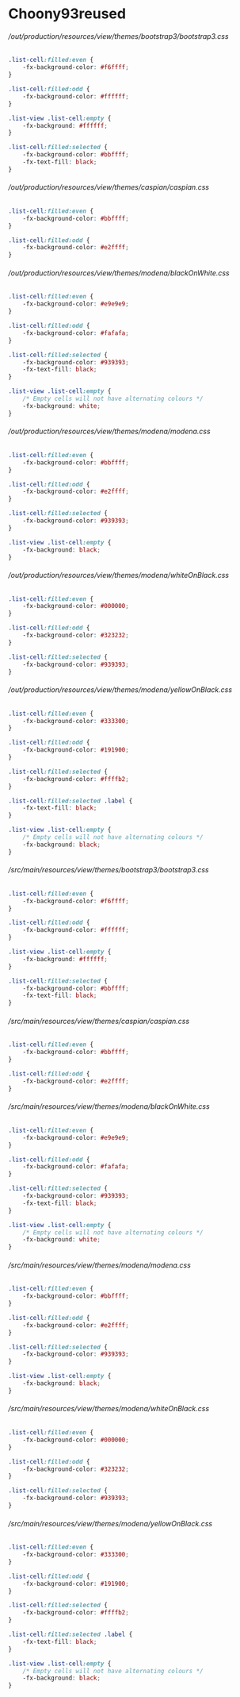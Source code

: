 # Choony93reused
###### /out/production/resources/view/themes/bootstrap3/bootstrap3.css
``` css
.list-cell:filled:even {
    -fx-background-color: #f6ffff;
}

.list-cell:filled:odd {
    -fx-background-color: #ffffff;
}

.list-view .list-cell:empty {
    -fx-background: #ffffff;
}

.list-cell:filled:selected {
    -fx-background-color: #bbffff;
	-fx-text-fill: black;
}
```
###### /out/production/resources/view/themes/caspian/caspian.css
``` css
.list-cell:filled:even {
    -fx-background-color: #bbffff;
}

.list-cell:filled:odd {
    -fx-background-color: #e2ffff;
}
```
###### /out/production/resources/view/themes/modena/blackOnWhite.css
``` css
.list-cell:filled:even {
    -fx-background-color: #e9e9e9;
}

.list-cell:filled:odd {
    -fx-background-color: #fafafa;
}

.list-cell:filled:selected {
    -fx-background-color: #939393;
	-fx-text-fill: black;
}

.list-view .list-cell:empty {
    /* Empty cells will not have alternating colours */
    -fx-background: white;
}
```
###### /out/production/resources/view/themes/modena/modena.css
``` css
.list-cell:filled:even {
    -fx-background-color: #bbffff;
}

.list-cell:filled:odd {
    -fx-background-color: #e2ffff;
}

.list-cell:filled:selected {
    -fx-background-color: #939393;
}

.list-view .list-cell:empty {
    -fx-background: black;
}
```
###### /out/production/resources/view/themes/modena/whiteOnBlack.css
``` css
.list-cell:filled:even {
    -fx-background-color: #000000;
}

.list-cell:filled:odd {
    -fx-background-color: #323232;
}

.list-cell:filled:selected {
    -fx-background-color: #939393;
}
```
###### /out/production/resources/view/themes/modena/yellowOnBlack.css
``` css
.list-cell:filled:even {
    -fx-background-color: #333300;
}

.list-cell:filled:odd {
    -fx-background-color: #191900;
}

.list-cell:filled:selected {
    -fx-background-color: #ffffb2;
}

.list-cell:filled:selected .label {
    -fx-text-fill: black;
}

.list-view .list-cell:empty {
    /* Empty cells will not have alternating colours */
    -fx-background: black;
}
```
###### /src/main/resources/view/themes/bootstrap3/bootstrap3.css
``` css
.list-cell:filled:even {
    -fx-background-color: #f6ffff;
}

.list-cell:filled:odd {
    -fx-background-color: #ffffff;
}

.list-view .list-cell:empty {
    -fx-background: #ffffff;
}

.list-cell:filled:selected {
    -fx-background-color: #bbffff;
	-fx-text-fill: black;
}
```
###### /src/main/resources/view/themes/caspian/caspian.css
``` css
.list-cell:filled:even {
    -fx-background-color: #bbffff;
}

.list-cell:filled:odd {
    -fx-background-color: #e2ffff;
}
```
###### /src/main/resources/view/themes/modena/blackOnWhite.css
``` css
.list-cell:filled:even {
    -fx-background-color: #e9e9e9;
}

.list-cell:filled:odd {
    -fx-background-color: #fafafa;
}

.list-cell:filled:selected {
    -fx-background-color: #939393;
	-fx-text-fill: black;
}

.list-view .list-cell:empty {
    /* Empty cells will not have alternating colours */
    -fx-background: white;
}
```
###### /src/main/resources/view/themes/modena/modena.css
``` css
.list-cell:filled:even {
    -fx-background-color: #bbffff;
}

.list-cell:filled:odd {
    -fx-background-color: #e2ffff;
}

.list-cell:filled:selected {
    -fx-background-color: #939393;
}

.list-view .list-cell:empty {
    -fx-background: black;
}
```
###### /src/main/resources/view/themes/modena/whiteOnBlack.css
``` css
.list-cell:filled:even {
    -fx-background-color: #000000;
}

.list-cell:filled:odd {
    -fx-background-color: #323232;
}

.list-cell:filled:selected {
    -fx-background-color: #939393;
}
```
###### /src/main/resources/view/themes/modena/yellowOnBlack.css
``` css
.list-cell:filled:even {
    -fx-background-color: #333300;
}

.list-cell:filled:odd {
    -fx-background-color: #191900;
}

.list-cell:filled:selected {
    -fx-background-color: #ffffb2;
}

.list-cell:filled:selected .label {
    -fx-text-fill: black;
}

.list-view .list-cell:empty {
    /* Empty cells will not have alternating colours */
    -fx-background: black;
}
```

